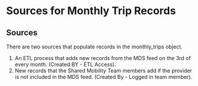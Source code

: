 # Sources for Monthly Trip Records

## Sources

There are two sources that populate records in the monthly\_trips object. 

1. An ETL process that adds new records from the MDS feed on the 3rd of every month. \(Created BY - ETL Access\).
2. New records that the Shared Mobility Team members add if the provider is not included in the MDS feed. \(Created By - Logged in team member\).

